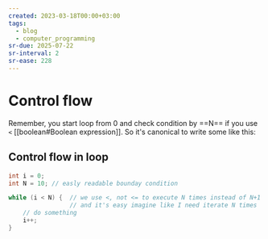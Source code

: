 ```yaml
---
created: 2023-03-18T00:00+03:00
tags:
  - blog
  - computer_programming
sr-due: 2025-07-22
sr-interval: 2
sr-ease: 228
---
```


# Control flow

Remember, you start loop from 0 and check condition by ==N== if you use `<`
[[boolean#Boolean expression]]. So it's canonical to write some like this:

## Control flow in loop

```c
int i = 0;
int N = 10; // easly readable bounday condition

while (i < N) {  // we use <, not <= to execute N times instead of N+1
                 // and it's easy imagine like I need iterate N times
    // do something
    i++;
}
```

